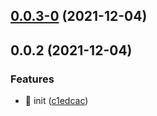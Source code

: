 ## [0.0.3-0](https://github.com/lxchuan12/create-new-repo/compare/0.0.2...0.0.3-0) (2021-12-04)

## 0.0.2 (2021-12-04)


### Features

* 🎸 init ([c1edcac](https://github.com/lxchuan12/create-new-repo/commit/c1edcac6087863d43b40f02e7c9fa291603b129e))

